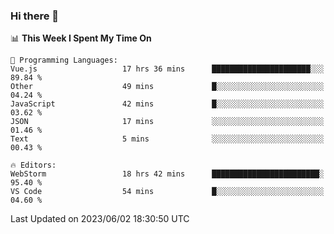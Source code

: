 ### Hi there 👋

<!--
**asdf12303116/asdf12303116** is a ✨ _special_ ✨ repository because its `README.md` (this file) appears on your GitHub profile.

Here are some ideas to get you started:

- 🔭 I’m currently working on ...
- 🌱 I’m currently learning ...
- 👯 I’m looking to collaborate on ...
- 🤔 I’m looking for help with ...
- 💬 Ask me about ...
- 📫 How to reach me: ...
- 😄 Pronouns: ...
- ⚡ Fun fact: ...
-->

<!--START_SECTION:waka-->
📊 **This Week I Spent My Time On** 

```text
💬 Programming Languages: 
Vue.js                   17 hrs 36 mins      ██████████████████████░░░   89.84 % 
Other                    49 mins             █░░░░░░░░░░░░░░░░░░░░░░░░   04.24 % 
JavaScript               42 mins             █░░░░░░░░░░░░░░░░░░░░░░░░   03.62 % 
JSON                     17 mins             ░░░░░░░░░░░░░░░░░░░░░░░░░   01.46 % 
Text                     5 mins              ░░░░░░░░░░░░░░░░░░░░░░░░░   00.43 % 

🔥 Editors: 
WebStorm                 18 hrs 42 mins      ████████████████████████░   95.40 % 
VS Code                  54 mins             █░░░░░░░░░░░░░░░░░░░░░░░░   04.60 % 
```


 Last Updated on 2023/06/02 18:30:50 UTC
<!--END_SECTION:waka-->
